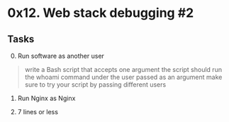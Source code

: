 # 0x12. Web stack debugging #2

## Tasks
0. Run software as another user
> write a Bash script that accepts one argument
> the script should run the whoami command under the user passed as an argument
> make sure to try your script by passing different users

1. Run Nginx as Nginx

2. 7 lines or less
